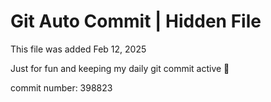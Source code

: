 # Git Auto Commit | Hidden File

This file was added Feb 12, 2025

Just for fun and keeping my daily git commit active 🤪

commit number: 398823
